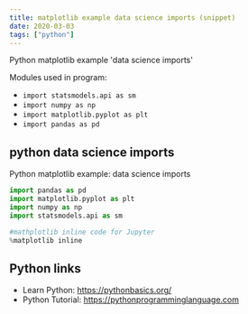```yaml
---
title: matplotlib example data science imports (snippet)
date: 2020-03-03
tags: ["python"]
---
```

Python matplotlib example 'data science imports'


Modules used in program: 
* `import statsmodels.api as sm`
* `import numpy as np`
* `import matplotlib.pyplot as plt`
* `import pandas as pd`

## python data science imports

Python matplotlib example: data science imports

```python
import pandas as pd
import matplotlib.pyplot as plt
import numpy as np
import statsmodels.api as sm

#mathplotlib inline code for Jupyter
%matplotlib inline

```

## Python links

- Learn Python: https://pythonbasics.org/
- Python Tutorial: https://pythonprogramminglanguage.com
